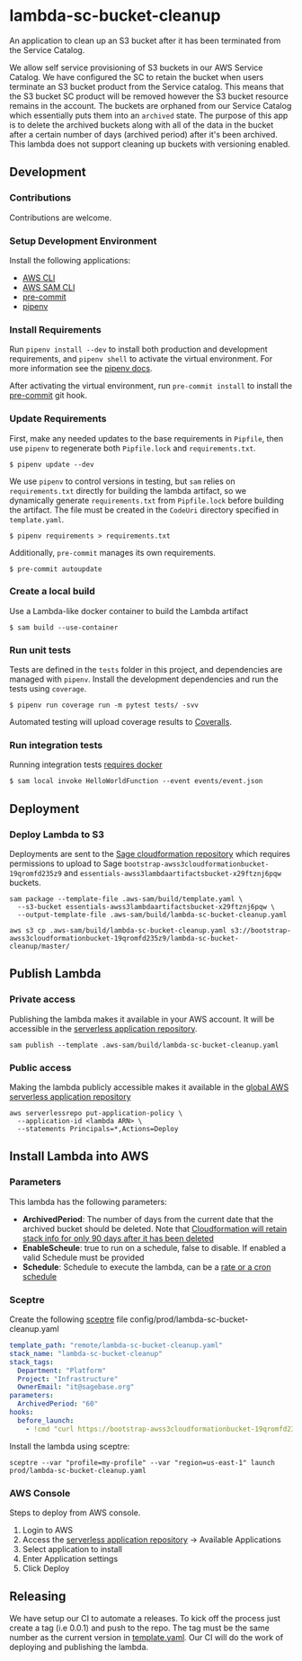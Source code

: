 # lambda-sc-bucket-cleanup
An application to clean up an S3 bucket after it has been terminated from the Service Catalog.

We allow self service provisioning of S3 buckets in our AWS Service Catalog.  We have configured the SC to retain the bucket when users terminate an S3 bucket product from the Service catalog.  This means that the S3 bucket SC product will be removed however the S3 bucket resource remains in the account.  The buckets are orphaned from our Service Catalog which essentially puts them into an `archived` state.  The purpose of this app is to delete the archived buckets along with all of the data in the bucket after a certain number of days (archived period) after it's been archived. This lambda does not support cleaning up buckets with versioning enabled.

## Development

### Contributions
Contributions are welcome.

### Setup Development Environment

Install the following applications:
* [AWS CLI](https://github.com/aws/aws-cli)
* [AWS SAM CLI](https://github.com/aws/aws-sam-cli)
* [pre-commit](https://github.com/pre-commit/pre-commit)
* [pipenv](https://github.com/pypa/pipenv)

### Install Requirements

Run `pipenv install --dev` to install both production and development
requirements, and `pipenv shell` to activate the virtual environment. For more
information see the [pipenv docs](https://pipenv.pypa.io/en/latest/).

After activating the virtual environment, run `pre-commit install` to install
the [pre-commit](https://pre-commit.com/) git hook.

### Update Requirements

First, make any needed updates to the base requirements in `Pipfile`, then use
`pipenv` to regenerate both `Pipfile.lock` and `requirements.txt`.

```shell script
$ pipenv update --dev
```

We use `pipenv` to control versions in testing, but `sam` relies on
`requirements.txt` directly for building the lambda artifact, so we dynamically
generate `requirements.txt` from `Pipfile.lock` before building the artifact.
The file must be created in the `CodeUri` directory specified in
`template.yaml`.

```shell script
$ pipenv requirements > requirements.txt
```

Additionally, `pre-commit` manages its own requirements.

```shell script
$ pre-commit autoupdate
```

### Create a local build

Use a Lambda-like docker container to build the Lambda artifact

```shell script
$ sam build --use-container
```

### Run unit tests

Tests are defined in the `tests` folder in this project, and dependencies are
managed with `pipenv`. Install the development dependencies and run the tests
using `coverage`.

```shell script
$ pipenv run coverage run -m pytest tests/ -svv
```

Automated testing will upload coverage results to [Coveralls](coveralls.io).

### Run integration tests
Running integration tests
[requires docker](https://docs.aws.amazon.com/serverless-application-model/latest/developerguide/sam-cli-command-reference-sam-local-start-api.html)

```shell script
$ sam local invoke HelloWorldFunction --event events/event.json
```

## Deployment

### Deploy Lambda to S3
Deployments are sent to the
[Sage cloudformation repository](https://bootstrap-awss3cloudformationbucket-19qromfd235z9.s3.amazonaws.com/index.html)
which requires permissions to upload to Sage
`bootstrap-awss3cloudformationbucket-19qromfd235z9` and
`essentials-awss3lambdaartifactsbucket-x29ftznj6pqw` buckets.

```shell script
sam package --template-file .aws-sam/build/template.yaml \
  --s3-bucket essentials-awss3lambdaartifactsbucket-x29ftznj6pqw \
  --output-template-file .aws-sam/build/lambda-sc-bucket-cleanup.yaml

aws s3 cp .aws-sam/build/lambda-sc-bucket-cleanup.yaml s3://bootstrap-awss3cloudformationbucket-19qromfd235z9/lambda-sc-bucket-cleanup/master/
```

## Publish Lambda

### Private access
Publishing the lambda makes it available in your AWS account.  It will be accessible in
the [serverless application repository](https://console.aws.amazon.com/serverlessrepo).

```shell script
sam publish --template .aws-sam/build/lambda-sc-bucket-cleanup.yaml
```

### Public access
Making the lambda publicly accessible makes it available in the
[global AWS serverless application repository](https://serverlessrepo.aws.amazon.com/applications)

```shell script
aws serverlessrepo put-application-policy \
  --application-id <lambda ARN> \
  --statements Principals=*,Actions=Deploy
```

## Install Lambda into AWS

### Parameters
This lambda has the following parameters:

* __ArchivedPeriod__:  The number of days from the current date that
  the archived bucket should be deleted.  Note that [Cloudformation will retain
  stack info for only 90 days after it has been deleted](https://boto3.amazonaws.com/v1/documentation/api/latest/reference/services/cloudformation.html#CloudFormation.Client.list_stacks)
* __EnableScheule__:  true to run on a schedule, false to disable. If enabled a valid Schedule must be provided
* __Schedule__:  Schedule to execute the lambda, can be a [rate or a cron schedule](https://docs.aws.amazon.com/AmazonCloudWatch/latest/events/ScheduledEvents.html)

### Sceptre
Create the following [sceptre](https://github.com/Sceptre/sceptre) file
config/prod/lambda-sc-bucket-cleanup.yaml

```yaml
template_path: "remote/lambda-sc-bucket-cleanup.yaml"
stack_name: "lambda-sc-bucket-cleanup"
stack_tags:
  Department: "Platform"
  Project: "Infrastructure"
  OwnerEmail: "it@sagebase.org"
parameters:
  ArchivedPeriod: "60"
hooks:
  before_launch:
    - !cmd "curl https://bootstrap-awss3cloudformationbucket-19qromfd235z9.s3.amazonaws.com/lambda-sc-bucket-cleanup/master/lambda-sc-bucket-cleanup.yaml --create-dirs -o templates/remote/lambda-sc-bucket-cleanup.yaml"
```

Install the lambda using sceptre:
```shell script
sceptre --var "profile=my-profile" --var "region=us-east-1" launch prod/lambda-sc-bucket-cleanup.yaml
```

### AWS Console
Steps to deploy from AWS console.

1. Login to AWS
2. Access the
[serverless application repository](https://console.aws.amazon.com/serverlessrepo)
-> Available Applications
3. Select application to install
4. Enter Application settings
5. Click Deploy

## Releasing

We have setup our CI to automate a releases.  To kick off the process just create
a tag (i.e 0.0.1) and push to the repo.  The tag must be the same number as the current
version in [template.yaml](template.yaml).  Our CI will do the work of deploying and publishing
the lambda.
